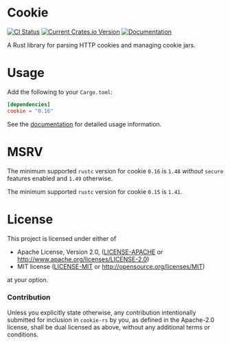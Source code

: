 # Cookie

[![CI Status](https://github.com/SergioBenitez/cookie-rs/workflows/CI/badge.svg)](https://github.com/SergioBenitez/cookie-rs/actions)
[![Current Crates.io Version](https://img.shields.io/crates/v/cookie.svg)](https://crates.io/crates/cookie)
[![Documentation](https://docs.rs/cookie/badge.svg)](https://docs.rs/cookie)

A Rust library for parsing HTTP cookies and managing cookie jars.

# Usage

Add the following to your `Cargo.toml`:

```toml
[dependencies]
cookie = "0.16"
```

See the [documentation](http://docs.rs/cookie) for detailed usage information.

# MSRV

The minimum supported `rustc` version for cookie `0.16` is `1.48` _without_
`secure` features enabled and `1.49` otherwise.

The minimum supported `rustc` version for cookie `0.15` is `1.41`.

# License

This project is licensed under either of

 * Apache License, Version 2.0, ([LICENSE-APACHE](LICENSE-APACHE) or
   http://www.apache.org/licenses/LICENSE-2.0)
 * MIT license ([LICENSE-MIT](LICENSE-MIT) or
   http://opensource.org/licenses/MIT)

at your option.

### Contribution

Unless you explicitly state otherwise, any contribution intentionally submitted
for inclusion in `cookie-rs` by you, as defined in the Apache-2.0 license, shall
be dual licensed as above, without any additional terms or conditions.
